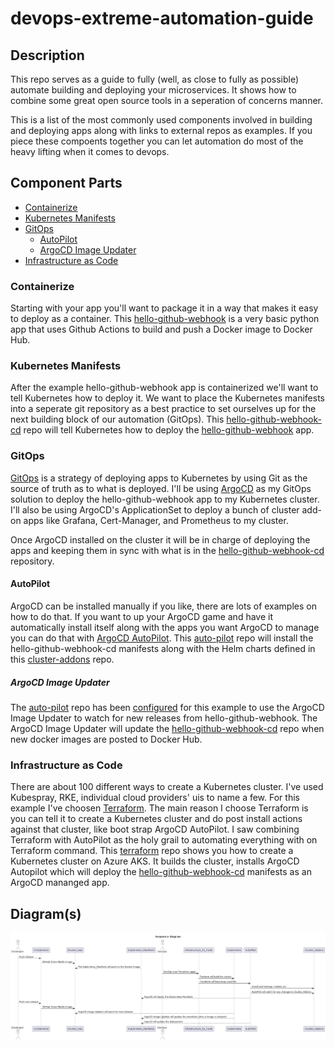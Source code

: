 # devops-extreme-automation-guide

## Description

This repo serves as a guide to fully (well, as close to fully as possible) automate building and deploying your microservices.
It shows how to combine some great open source tools in a seperation of concerns manner.

This is a list of the most commonly used components involved in building and deploying apps along with links to external
repos as examples.  If you piece these compoents together you can let automation do most of the heavy lifting when it comes 
to devops.

## Component Parts

+ [Containerize](https://github.com/polinchw/devops-extreme-automation-guide#containerize)
+ [Kubernetes Manifests](https://github.com/polinchw/devops-extreme-automation-guide#kubernetes-manifests)
+ [GitOps](https://github.com/polinchw/devops-extreme-automation-guide#gitops)
    + [AutoPilot](https://github.com/polinchw/devops-extreme-automation-guide#autopilot)
    + [ArgoCD Image Updater](https://github.com/polinchw/devops-extreme-automation-guide#autopilot)
+ [Infrastructure as Code](https://github.com/polinchw/devops-extreme-automation-guide#infrastructure-as-code)

### Containerize

Starting with your app you'll want to package it in a way that makes it easy to deploy as a container.  This [hello-github-webhook](https://github.com/polinchw/hello-github-webhook) is a very basic python app that uses Github Actions to build and push a Docker image to Docker Hub.

### Kubernetes Manifests

After the example hello-github-webhook app is containerized we'll want to tell Kubernetes how to deploy it.  We want to place the Kubernetes manifests into a seperate git repository as a best practice to set ourselves up for the next building block of our automation (GitOps).  This [hello-github-webhook-cd](https://github.com/polinchw/hello-github-webhook-cd) repo will tell Kubernetes how to deploy the [hello-github-webhook](https://github.com/polinchw/hello-github-webhook) app.  

### GitOps

[GitOps](https://codefresh.io/learn/gitops/) is a strategy of deploying apps to Kubernetes by using Git as the source of truth as to what is deployed.  I'll be using [ArgoCD](https://argo-cd.readthedocs.io/en/stable/) as my GitOps solution to deploy the hello-github-webhook app to my Kubernetes cluster.  I'll also be using ArgoCD's ApplicationSet to deploy a bunch of cluster add-on apps like Grafana, Cert-Manager, and Prometheus to my cluster.  

Once ArgoCD installed on the cluster it will be in charge of deploying the apps and keeping them in sync
with what is in the [hello-github-webhook-cd](https://github.com/polinchw/hello-github-webhook-cd) repository.

#### AutoPilot

ArgoCD can be installed manually if you like, there are lots of examples on how to do that.  If you want to up your 
ArgoCD game and have it automatically install itself along with the apps you want ArgoCD to manage you can do that with 
[ArgoCD AutoPilot](https://argocd-autopilot.readthedocs.io/en/stable/).  This [auto-pilot](https://github.com/polinchw/auto-pilot) repo will install the hello-github-webhook-cd 
manifests along with the Helm charts defined in this [cluster-addons](https://github.com/polinchw/cluster-addons) repo.

##### ArgoCD Image Updater

The [auto-pilot](https://github.com/polinchw/auto-pilot) repo has been [configured](https://github.com/polinchw/auto-pilot/blob/main/projects/hello.yaml#L70) for this example to use the ArgoCD Image Updater to watch for new releases from hello-github-webhook. The ArgoCD Image Updater will update the [hello-github-webhook-cd](https://github.com/polinchw/hello-github-webhook-cd) repo when new docker images are posted to Docker Hub.


### Infrastructure as Code

There are about 100 different ways to create a Kubernetes cluster.  I've used Kubespray, RKE, individual cloud providers' 
uis to name a few.  For this example I've choosen [Terraform](https://www.terraform.io/).  The main reason I choose Terraform is you can tell it to create 
a Kubernetes cluster and do post install actions against that cluster, like boot strap ArgoCD AutoPilot.  I saw combining Terraform with AutoPilot as the holy grail to automating everything with on Terraform command.  This [terraform](https://github.com/polinchw/terraform) repo shows you how to create a Kubernetes cluster on Azure AKS.  It builds the cluster, installs ArgoCD Autopilot which will deploy the [hello-github-webhook-cd](https://github.com/polinchw/hello-github-webhook-cd) manifests as an ArgoCD mananged app.

## Diagram(s)

![Sequence!](diagrams/sequenceDiagram.png)